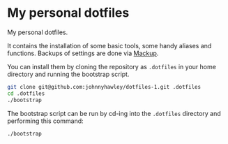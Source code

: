 # My personal dotfiles

My personal dotfiles.

It contains the installation of some basic tools, some handy aliases and functions. Backups of settings are done via [Mackup](https://github.com/lra/mackup).

You can install them by cloning the repository as `.dotfiles` in your home directory and running the bootstrap script.

```bash
git clone git@github.com:johnnyhawley/dotfiles-1.git .dotfiles
cd .dotfiles
./bootstrap
```

The bootstrap script can be run by cd-ing into the `.dotfiles` directory and performing this command:

```bash
./bootstrap
```
